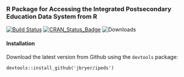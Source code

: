 ### R Package for Accessing the Integrated Postsecondary Education Data System from R

[![Build Status](https://api.travis-ci.org/jbryer/ipeds.svg)](https://travis-ci.org/jbryer/ipeds?branch=master)
[![CRAN_Status_Badge](http://www.r-pkg.org/badges/version/ipeds)](http://cran.r-project.org/package=ipeds)
![Downloads](http://cranlogs.r-pkg.org/badges/ipeds)

#### Installation

Download the latest version from Github using the `devtools` package:

```
devtools::install_github('jbryer/ipeds')
```


